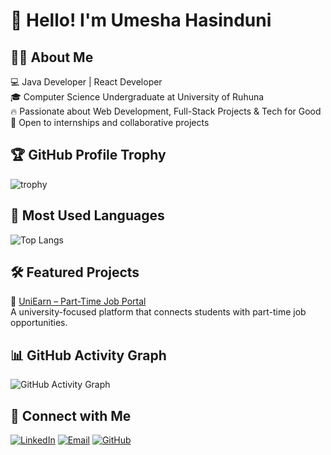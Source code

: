 # 👋 Hello! I'm Umesha Hasinduni

## 👩‍💻 About Me  
💻 Java Developer | React Developer   
🎓 Computer Science Undergraduate at University of Ruhuna  
🔥 Passionate about Web Development, Full-Stack Projects & Tech for Good   
🚀 Open to internships and collaborative projects  

## 🏆 GitHub Profile Trophy  
![trophy](https://github-profile-trophy.vercel.app/?username=Hasinduni&theme=gruvbox)

## 🚀 Most Used Languages  
![Top Langs](https://github-readme-stats.vercel.app/api/top-langs/?username=Hasinduni&layout=compact&theme=tokyonight)

## 🛠️ Featured Projects

🔹 [UniEarn – Part-Time Job Portal](https://github.com/ayeshpemal/UniEarn-Backend-)  
A university-focused platform that connects students with part-time job opportunities.  

## 📊 GitHub Activity Graph

![GitHub Activity Graph](https://github-readme-activity-graph.vercel.app/graph?username=Hasinduni&theme=tokyo-night)

## 💬 Connect with Me

[![LinkedIn](https://img.shields.io/badge/LinkedIn-blue?logo=linkedin&style=for-the-badge)](https://www.linkedin.com/in/hasinduni)
[![Email](https://img.shields.io/badge/Email-D14836?style=for-the-badge&logo=gmail&logoColor=white)](mailto:umeshahasinduni9@gmail.com)
[![GitHub](https://img.shields.io/badge/GitHub-black?logo=github&style=for-the-badge)](https://github.com/Hasinduni)




<!--
**Hasinduni/Hasinduni** is a ✨ _special_ ✨ repository because its `README.md` (this file) appears on your GitHub profile.

Here are some ideas to get you star# 👋 Hello! I'm Umesha Hasinduni

## 👩‍💻 About Me  
💻 Java Developer | React Developer   
🎓 Computer Science Undergraduate at University of Ruhuna  
🔥 Passionate about Web Development, Full-Stack Projects & Tech for Good   
🚀 Open to internships and collaborative projects  

## 🏆 GitHub Profile Trophy  
![trophy](https://github-profile-trophy.vercel.app/?username=Hasinduni&theme=gruvbox)

## 🚀 Most Used Languages  
![Top Langs](https://github-readme-stats.vercel.app/api/top-langs/?username=Hasinduni&layout=compact&theme=tokyonight)

## 💬 Connect with Me

[![LinkedIn](https://img.shields.io/badge/LinkedIn-blue?logo=linkedin&style=for-the-badge)](https://www.linkedin.com/in/hasinduni)
[![Email](https://img.shields.io/badge/Email-D14836?style=for-the-badge&logo=gmail&logoColor=white)](mailto:umeshahasinduni9@gmail.com)
[![GitHub](https://img.shields.io/badge/GitHub-black?logo=github&style=for-the-badge)](https://github.com/Hasinduni)



ted:# 👋 Hello! I'm Umesha Hasinduni

## 👩‍💻 About Me  
💻 Java Developer | React Developer   
🎓 Computer Science Undergraduate at University of Ruhuna  
🔥 Passionate about Web Development, Full-Stack Projects & Tech for Good   
🚀 Open to internships and collaborative projects  

## 🏆 GitHub Profile Trophy  
![trophy](https://github-profile-trophy.vercel.app/?username=Hasinduni&theme=gruvbox)

## 🚀 Most Used Languages  
![Top Langs](https://github-readme-stats.vercel.app/api/top-langs/?username=Hasinduni&layout=compact&theme=tokyonight)

## 💬 Connect with Me

[![LinkedIn](https://img.shields.io/badge/LinkedIn-blue?logo=linkedin&style=for-the-badge)](https://www.linkedin.com/in/hasinduni)
[![Email](https://img.shields.io/badge/Email-D14836?style=for-the-badge&logo=gmail&logoColor=white)](mailto:umeshahasinduni9@gmail.com)
[![GitHub](https://img.shields.io/badge/GitHub-black?logo=github&style=for-the-badge)](https://github.com/Hasinduni)





- 🔭 I’m currently working on- 👯 I’m looking to collaborate on ...
- 🤔 I’m looking for help with ...
- 💬 Ask me about ...
- 📫 How to reach me: ...
- 😄 Pronouns: ...
- ⚡ Fun fact: ...
-->
